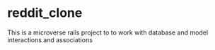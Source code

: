 # reddit_clone
This is a microverse rails project to to work with database and model interactions and associations
